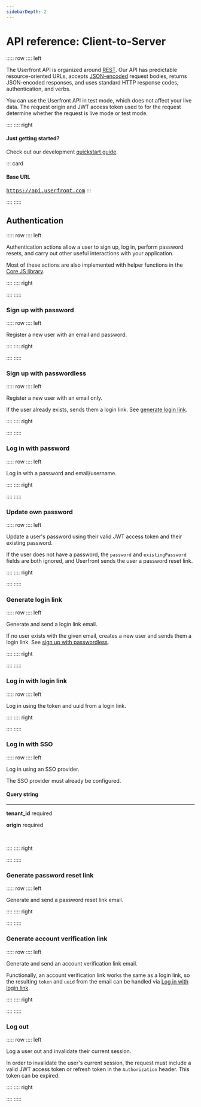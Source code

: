 ```yaml
---
sidebarDepth: 2
---
```


# API reference: Client-to-Server

::::: row
:::: left

The Userfront API is organized around [REST](http://en.wikipedia.org/wiki/Representational_State_Transfer). Our API has predictable resource-oriented URLs, accepts [JSON-encoded](http://www.json.org/) request bodies, returns JSON-encoded responses, and uses standard HTTP response codes, authentication, and verbs.

You can use the Userfront API in test mode, which does not affect your live data. The request origin and JWT access token used to for the request determine whether the request is live mode or test mode.

<!-- Log in to see docs customized to your version of the API, with your test key and data. -->

::::
:::: right

#### Just getting started?

Check out our development [quickstart guide](/guide/quickstart/).

::: card

#### Base URL

<code style="background-color:inherit;font-size:14px;padding:0;">https://api.userfront.com</code>
:::

::::
:::::

## Authentication

::::: row
:::: left

Authentication actions allow a user to sign up, log in, perform password resets, and carry out other useful interactions with your application.

Most of these actions are also implemented with helper functions in the [Core JS library](/docs/js.html).

::::
:::: right

<endpoints :endpoints="[
  { verb: 'post', path: '/v0/auth/create', anchor: 'sign-up-with-password' },
  { verb: 'post', path: '/v0/auth/basic', anchor: 'log-in-with-password' },
  { verb: 'put', path: '/v0/auth/basic', anchor: 'update-own-password' },
  { verb: 'post', path: '/v0/auth/link', anchor: 'generate-login-link' },
  { verb: 'put', path: '/v0/auth/link', anchor: 'log-in-with-login-link' },
  { verb: 'get', path: '/v0/auth/{provider}/login', anchor: 'log-in-with-sso' },
  { verb: 'post', path: '/v0/auth/reset/link', anchor: 'generate-password-reset-link' },
  { verb: 'put', path: '/v0/auth/reset', anchor: 'reset-password-with-password-reset-link' },
  { verb: 'post', path: '/v0/auth/verify/link', anchor: 'generate-account-verification-link' },
  { verb: 'get', path: '/v0/auth/logout', anchor: 'log-out' },
]"/>

::::
:::::

### Sign up with password

::::: row
:::: left

Register a new user with an email and password.

<parameters path="/v0/auth/create" verb="post" source="$docsClient"/>

::::
:::: right

<code-samples-client path="/v0/auth/create" verb="post"/>

<response path="/v0/auth/create" verb="post" source="$docsClient"/>

::::
:::::

### Sign up with passwordless

::::: row
:::: left

Register a new user with an email only.

If the user already exists, sends them a login link. See [generate login link](#generate-login-link).

<parameters path="/v0/auth/link" verb="post" source="$docsClient"/>

::::
:::: right

<code-samples-client path="/v0/auth/link" verb="post"/>

<response path="/v0/auth/link" verb="post" source="$docsClient"/>

::::
:::::

### Log in with password

::::: row
:::: left

Log in with a password and email/username.

<parameters path="/v0/auth/basic" verb="post" source="$docsClient"/>

::::
:::: right

<code-samples-client path="/v0/auth/basic" verb="post"/>

<response path="/v0/auth/basic" verb="post" source="$docsClient"/>

::::
:::::

### Update own password

::::: row
:::: left

Update a user's password using their valid JWT access token and their existing password.

If the user does not have a password, the `password` and `existingPassword` fields are both ignored, and Userfront sends the user a password reset link.

<parameters path="/v0/auth/basic" verb="put" source="$docsClient"/>

::::
:::: right

<code-samples-client path="/v0/auth/basic" verb="put"/>

<response path="/v0/auth/basic" verb="put" source="$docsClient"/>

::::
:::::

### Generate login link

::::: row
:::: left

Generate and send a login link email.

If no user exists with the given email, creates a new user and sends them a login link. See [sign up with passwordless](#sign-up-with-passwordless).

<parameters path="/v0/auth/link" verb="post" source="$docsClient"/>

::::
:::: right

<code-samples-client path="/v0/auth/link" verb="post"/>

<response path="/v0/auth/link" verb="post" source="$docsClient"/>

::::
:::::

### Log in with login link

::::: row
:::: left

Log in using the token and uuid from a login link.

<parameters path="/v0/auth/link" verb="put" source="$docsClient"/>

::::
:::: right

<code-samples-client path="/v0/auth/link" verb="put"/>

<response path="/v0/auth/link" verb="put" source="$docsClient"/>

::::
:::::

### Log in with SSO

::::: row
:::: left

Log in using an SSO provider.

The SSO provider must already be configured.

#### Query string

---

**tenant_id** required

**origin** required

<br>

<parameters path="/v0/auth/{provider}/login" verb="get" source="$docsClient"/>

::::
:::: right

<code-samples-client path="/v0/auth/{provider}/login" verb="get"/>

<response path="/v0/auth/{provider}/login" verb="get" source="$docsClient"/>

::::
:::::

### Generate password reset link

::::: row
:::: left

Generate and send a password reset link email.

<parameters path="/v0/auth/reset/link" verb="post" source="$docsClient"/>

::::
:::: right

<code-samples-client path="/v0/auth/reset/link" verb="post"/>

<response path="/v0/auth/reset/link" verb="post" source="$docsClient"/>

::::
:::::

### Generate account verification link

::::: row
:::: left

Generate and send an account verification link email.

Functionally, an account verification link works the same as a login link, so the resulting `token` and `uuid` from the email can be handled via [Log in with login link](/docs/api-client.html#log-in-with-login-link).

<parameters path="/v0/auth/verify/link" verb="post" source="$docsClient"/>

::::
:::: right

<code-samples-client path="/v0/auth/verify/link" verb="post"/>

<response path="/v0/auth/verify/link" verb="post" source="$docsClient"/>

::::
:::::

### Log out

::::: row
:::: left

Log a user out and invalidate their current session.

In order to invalidate the user's current session, the request must include a valid JWT access token or refresh token in the `Authorization` header. This token can be expired.

<parameters path="/v0/auth/logout" verb="get" source="$docsClient"/>

::::
:::: right

<code-samples-client path="/v0/auth/logout" verb="get" show-access-token="true"/>

<response path="/v0/auth/logout" verb="get" source="$docsClient"/>

::::
:::::

<!-- ---

::::: row
:::: left

// Roles routes

`/v0/roles/invite`,
`/v0/roles`,
`/v0/users/{userId}/roles`,
"/v0/tenants/{tenantId}/roles/invite",
"/v0/tenants/{tenantId}/users/{userId}/roles",

// Tenants routes

"/v0/tenants/{tenantId}/tenants",
"/v0/tenants/{tenantId}",

// TenantKeys routes

"/v0/keys/admin",
"/v0/keys/readonly",
"/v0/keys/webhook",
"/v0/keys/jwt",
::::
::::: -->
